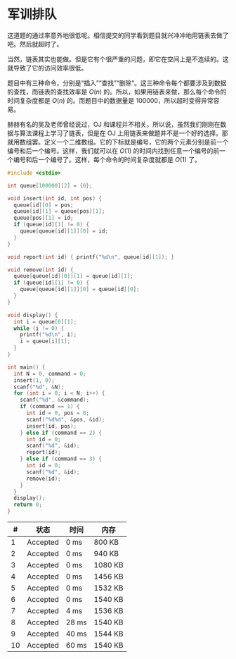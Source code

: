 # 军训排队

这道题的通过率意外地很低呢。相信提交的同学看到题目就兴冲冲地用链表去做了吧。然后就超时了。

当然，链表其实也能做。但是它有个很严重的问题，即它在空间上是不连续的。这就导致了它的访问效率很低。

题目中有三种命令，分别是“插入”“查找”“删除”。这三种命令每个都要涉及到数据的查找，而链表的查找效率是 $O(n)$ 的。所以，如果用链表来做，那么每个命令的时间复杂度都是 $O(n)$ 的。而题目中的数据量是 100000，所以超时变得异常容易。

赫赫有名的吴及老师曾经说过，OJ 和课程并不相关。所以说，虽然我们刚刚在数据与算法课程上学习了链表，但是在 OJ 上用链表来做题并不是一个好的选择。那就用数组罢。定义一个二维数组。它的下标就是编号，它的两个元素分别是前一个编号和后一个编号。这样，我们就可以在 $O(1)$ 的时间内找到任意一个编号的前一个编号和后一个编号了。这样，每个命令的时间复杂度就都是 $O(1)$ 了。

```cpp
#include <cstdio>

int queue[100000][2] = {0};

void insert(int id, int pos) {
  queue[id][0] = pos;
  queue[id][1] = queue[pos][1];
  queue[pos][1] = id;
  if (queue[id][1] != 0) {
    queue[queue[id][1]][0] = id;
  }
}

void report(int id) { printf("%d\n", queue[id][1]); }

void remove(int id) {
  queue[queue[id][0]][1] = queue[id][1];
  if (queue[id][1] != 0) {
    queue[queue[id][1]][0] = queue[id][0];
  }
}

void display() {
  int i = queue[0][1];
  while (i != 0) {
    printf("%d\n", i);
    i = queue[i][1];
  }
}

int main() {
  int N = 0, command = 0;
  insert(1, 0);
  scanf("%d", &N);
  for (int i = 0; i < N; i++) {
    scanf("%d", &command);
    if (command == 1) {
      int id = 0, pos = 0;
      scanf("%d%d", &pos, &id);
      insert(id, pos);
    } else if (command == 2) {
      int id = 0;
      scanf("%d", &id);
      report(id);
    } else if (command == 3) {
      int id = 0;
      scanf("%d", &id);
      remove(id);
    }
  }
  display();
  return 0;
}
```

| #   | 状态     | 时间  | 内存    |
| --- | -------- | ----- | ------- |
| 1   | Accepted | 0 ms  | 800 KB  |
| 2   | Accepted | 0 ms  | 940 KB  |
| 3   | Accepted | 0 ms  | 1080 KB |
| 4   | Accepted | 0 ms  | 1456 KB |
| 5   | Accepted | 0 ms  | 1532 KB |
| 6   | Accepted | 0 ms  | 1540 KB |
| 7   | Accepted | 4 ms  | 1536 KB |
| 8   | Accepted | 28 ms | 1540 KB |
| 9   | Accepted | 40 ms | 1544 KB |
| 10  | Accepted | 60 ms | 1540 KB |
